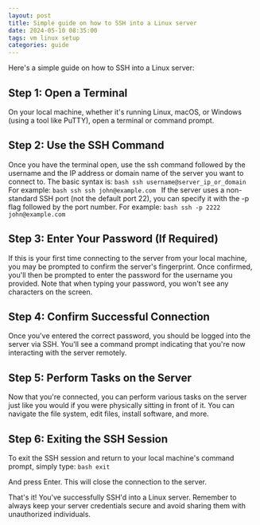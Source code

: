 ```yaml
---
layout: post
title: Simple guide on how to SSH into a Linux server
date: 2024-05-10 08:35:00
tags: vm linux setup
categories: guide
---
```


Here's a simple guide on how to SSH into a Linux server:

## Step 1: Open a Terminal

On your local machine, whether it's running Linux, macOS, or Windows (using a tool like PuTTY), open a terminal or command prompt.

## Step 2: Use the SSH Command

Once you have the terminal open, use the ssh command followed by the username and the IP address or domain name of the server you want to connect to. The basic syntax is:
    ```bash
    ssh username@server_ip_or_domain
    ```
For example:
    ```bash
    ssh ssh john@example.com
    ```
If the server uses a non-standard SSH port (not the default port 22), you can specify it with the -p flag followed by the port number. For example:
    ```bash
    ssh -p 2222 john@example.com
    ```

## Step 3: Enter Your Password (If Required)

If this is your first time connecting to the server from your local machine, you may be prompted to confirm the server's fingerprint. Once confirmed, you'll then be prompted to enter the password for the username you provided. Note that when typing your password, you won't see any characters on the screen.

## Step 4: Confirm Successful Connection

Once you've entered the correct password, you should be logged into the server via SSH. You'll see a command prompt indicating that you're now interacting with the server remotely.

## Step 5: Perform Tasks on the Server

Now that you're connected, you can perform various tasks on the server just like you would if you were physically sitting in front of it. You can navigate the file system, edit files, install software, and more.

## Step 6: Exiting the SSH Session

To exit the SSH session and return to your local machine's command prompt, simply type:
    ```bash
    exit
    ```

And press Enter. This will close the connection to the server.

That's it! You've successfully SSH'd into a Linux server. Remember to always keep your server credentials secure and avoid sharing them with unauthorized individuals.